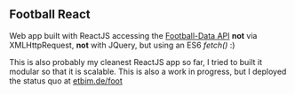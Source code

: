 ## Football React

Web app built with ReactJS accessing the [Football-Data API](www.football-data.org) **not** via XMLHttpRequest, **not** with JQuery, but using an ES6 *fetch()* :)

This is also probably my cleanest ReactJS app so far, I tried to built it modular so that it is scalable. This is also a work in progress, but I deployed the status quo at [etbim.de/foot](http://www.etbim.de/foot)

